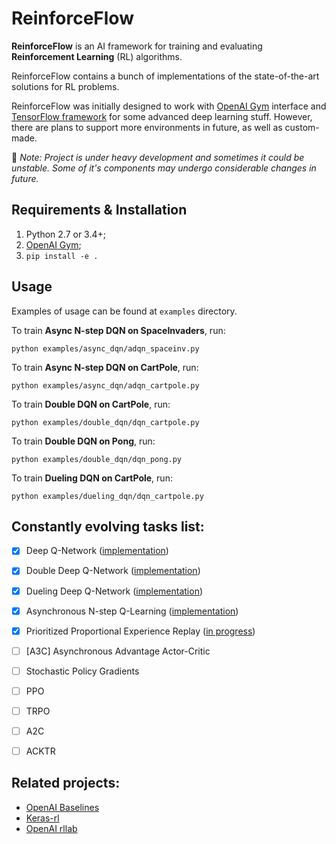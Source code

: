 # ReinforceFlow

**ReinforceFlow** is an AI framework for training and evaluating **Reinforcement Learning** (RL) algorithms.

ReinforceFlow contains a bunch of implementations of the state-of-the-art solutions for RL problems.

ReinforceFlow was initially designed to work with [OpenAI Gym](https://gym.openai.com/) interface and [TensorFlow framework](https://www.tensorflow.org/) for some advanced deep learning stuff. However, there are plans to support more environments in future, as well as custom-made.

:construction: *Note: Project is under heavy development and sometimes it could be unstable. Some of it's components may undergo considerable changes in future.*

## Requirements & Installation
  1. Python 2.7 or 3.4+;
  2. [OpenAI Gym](https://gym.openai.com/);
  3. `pip install -e .`


## Usage
Examples of usage can be found at `examples` directory.

To train **Async N-step DQN on SpaceInvaders**, run:
```
python examples/async_dqn/adqn_spaceinv.py
```

To train **Async N-step DQN on CartPole**, run:
```
python examples/async_dqn/adqn_cartpole.py
```

To train **Double DQN on CartPole**, run:
```
python examples/double_dqn/dqn_cartpole.py
```

To train **Double DQN on Pong**, run:
```
python examples/double_dqn/dqn_pong.py
```

To train **Dueling DQN on CartPole**, run:
```
python examples/dueling_dqn/dqn_cartpole.py
```


## Constantly evolving tasks list:
  - [x] Deep Q-Network ([implementation](https://github.com/dbobrenko/reinforceflow/blob/master/reinforceflow/agents/dqn.py))
  - [x] Double Deep Q-Network ([implementation](https://github.com/dbobrenko/reinforceflow/blob/master/reinforceflow/agents/dqn.py))
  - [x] Dueling Deep Q-Network ([implementation](https://github.com/dbobrenko/reinforceflow/blob/master/reinforceflow/nets.py))
  - [x] Asynchronous N-step Q-Learning ([implementation](https://github.com/dbobrenko/reinforceflow/blob/master/reinforceflow/agents/async_dqn.py))
  - [x] Prioritized Proportional Experience Replay ([in progress](https://github.com/dbobrenko/reinforceflow/blob/master/reinforceflow/core/replay.py))
  - [ ] [A3C] Asynchronous Advantage Actor-Critic
  - [ ] Stochastic Policy Gradients
  - [ ] PPO
  - [ ] TRPO
  - [ ] A2C
  - [ ] ACKTR


## Related projects:
  - [OpenAI Baselines](https://github.com/openai/baselines)
  - [Keras-rl](https://github.com/matthiasplappert/keras-rl)
  - [OpenAI rllab](https://github.com/openai/rllab)
